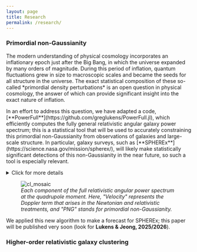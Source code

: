```yaml
---
layout: page
title: Research
permalink: /research/
---
```


<div class="research-block">
  <h3 class="project-title">Primordial non-Gaussianity</h3>
  <p class="project-tagline" markdown="1"> 
    The modern understanding of physical cosmology incorporates an inflationary epoch just after the Big Bang, in which the universe expanded by many orders of magnitude. During this period of inflation, quantum fluctuations grew in size to macroscopic scales and became the seeds for all structure in the universe. The exact statistical composition of these so-called *primordial density perturbations* is an open question in physical cosmology, the answer of which can provide significant insight into the exact nature of inflation. </p>

  <p markdown="1"> In an effort to address this question, we have adapted a code, [**PowerFull**](https://github.com/greglukens/PowerFull.jl), which efficiently computes the fully general relativistic angular galaxy power spectrum; this is a statistical tool that will be used to accurately constraining this primordial non-Gaussianity from observations of galaxies and large-scale structure. In particular, galaxy surveys, such as [**SPHEREx**](https://science.nasa.gov/mission/spherex/), will likely make statistically significant detections of this non-Gaussianity in the near future, so such a tool is especially relevant.
  </p>

  <details class="accordion">
    <summary><span>Click for more details</span></summary>
    <div class="content" markdown="1">

From observations of the cosmic microwave background (CMB), we know that these primordial fluctuations are *nearly* Gaussian, but even the smallest deviations from Gaussianity can have important implications. Therefore, the deviation from Gaussianity of the large-scale gravitational potential is typically expanded via
\\[\Phi(\boldsymbol x) = \Phi_G(\boldsymbol x) + f_{\mathrm{NL}} \left[\Phi_G^2(\boldsymbol x) - \left<\Phi_G \right>^2 \right] + \ldots \\]
Therefore, statistically significant measurements of this \\(f_{\mathrm{NL}}\\) term could act as a "smoking-gun" signal for inflation and help distinguish between different models of inflation.

Measurements of primordial non-Gaussianity have not reached statistical significance to date. The most accurate measurement from the CMB comes from the *Planck* satellite, which obtained \\( f_{\mathrm{NL}} = -0.9 \pm 5.1 \\) from the temperature statistics of the background. Clearly, there is room for improvement.

Moving away from the CMB, one can utilize observations of large-scale structure to constrain primordial non-Gaussianity. Typically, galaxies are used to trace the underlying matter distribution (we cannot see dark matter, unfortunately). These two fields are related via
\\[\delta_m(\boldsymbol x) = \frac{\rho_m(\boldsymbol x) - \bar \rho_m}{\bar \rho_m} \,,\qquad \quad \delta_g(\boldsymbol x) = \frac{n_g(\boldsymbol x) - \bar n_g}{\bar n_g}\,,  \qquad \quad \delta_g(\boldsymbol x,z) = b_1 \delta_m(\boldsymbol x,z) + \ldots \\]
where \\(b_1\\) is the linear galaxy bias and $z$ is redshift. As you will soon see, we can safely ignore nonlinearity in the bias expansion, as primordial non-Gaussanity manifests in the largest scales of galaxy clustering.

Specifically, primordial non-Gaussanity imposes a scale-dependent bias on galaxies which arises from the coupling of the large-scale gravitational potential $$\Phi$$ and the underlying density field $$\delta_m$$. Therefore, to linear order, we have
\\[\delta_g(\boldsymbol k, z) = \left\\{ b_1(z) + 3\left[ b_1(z) - 1 \right] f_\mathrm{NL} \frac{\Omega_{m,0} H_0^2 \delta_c}{k^2 T(k) D(z)} \right\\} \delta_m(\boldsymbol k, z)\,, \\]
where $$k$$ is the Fourier wavenumber (you can think of it as inversely proportional to separation or scale), $$T(k)$$ is the matter transfer function, $$\Omega_{m,0}$$ is the matter density parameter at present, $$D(z)$$ is the linear growth factor, $H_0$ is the Hubble paramter at present, and $$\delta_c \approx 1.686$$ is the critical density threshold for spherical collapse. The important takeaway here is that the signal from primordial non-Gaussianity scales as \\(k^{-2} \\), which means it will dominate at *large scales*. 

Due to this signal being prevalent at large scales (i.e., approaching a gigaparsec), new galaxy surveys have aimed to observe galaxies across unprecedented amounts of survey volume in hopes of constraining primordial non-Gaussianity to high precision. One such survey, [SPHEREx](https://science.nasa.gov/mission/spherex/), which just launched in early 2025, has a stated goal of $$\mathcal O(1)$$ precision on $$f_\mathrm{NL}$$. However, in order to achieve this, it will have to account for some significant observational challenges.

- **Problem 1**: A large survey volume is required to constrain $$f_\mathrm{NL}$$ to statistical significant levels.
  - *Solution*: SPHEREx will observe galaxies across the full sky and to redshifts deep enough to measure galaxy pair separations greater than 1 Gpc.
- **Problem 2**: On the full sky, proper treatment of redshift-space distortions is necessary.
  - *Solution*: Redshift-space distoritions (RSDs) arise from the degenerate combination of the redshift from the expansion of the universe (the one you want to measure) and the Doppler shift from the peculiar velocity of galaxies. The latter is directly coupled to the underlying matter field, so you cannot ignore it. Typically, it is modeled in Fourier space, which relies on the plane-wave basis ($$e^{i\boldsymbol k \cdot \boldsymbol x}$$) of the Fourier transform, which works when your survey covers a small fraction of the sky; you can reasonably approximate the line-of-sight direction to every galaxy as the same (i.e., the plane-parallel approximation). This basis and flat-sky assumption breaks down in the full sky regime; you must move to the spherical Fourier-Bessel (SFB) basis, which uses spherical Bessel functions, $$j_\ell(kr)$$, and spherical harmonics, $$Y_\ell(\hat {\boldsymbol n} )$$, to parameterize your survey volume.
- **Problem 3**: At large survey volumes and redshift, general relativistic effects must be taken into account.
  - *Solution*: Add the Doppler ($$\propto v_p$$), potential, integrated Sachs-Wolfe, Shapiro time-delay, and gravitational lensing terms to the traditional galaxy bias and redshift-space distortion terms present in the observed density contrast. While computationally expensive, this will allow you to forward model the effects present in the observations of galaxies across such a large survey volume.


With these in mind, we can write out the full general relativistic expression, where
{% raw %}
$$
\begin{aligned}
F_\ell(k,r)\; &=\;
\underbrace{b_1(r)\, j_\ell(kr)\vphantom{\dfrac{j_\ell(kr)}{k^2}}}_{\text{real space}}
- \underbrace{f\, j''_\ell(kr)\vphantom{\dfrac{j_\ell(kr)}{k^2}}}_{\text{RSD}}
+ \underbrace{aH\, \mathcal{B}\, \dfrac{j'_\ell(kr)}{k}\vphantom{\dfrac{j_\ell(kr)}{k^2}}}_{\text{Doppler}}
+ \underbrace{a^2 H^2\, \mathcal{A}\, \dfrac{j_\ell(kr)}{k^2}\vphantom{\dfrac{j_\ell(kr)}{k^2}}}_{\text{potential}}
+ \underbrace{\dfrac{\mathcal{B}}{f}\, \mathcal{I}_{\mathrm{ISW}}(k,r)\vphantom{\dfrac{j_\ell(kr)}{k^2}}}_{\text{ISW}}
\\[4pt]
&\quad
- \underbrace{2(1-\mathcal{Q})\, \mathcal{I}_{\mathrm{TD}}(k,r)\vphantom{\dfrac{j_\ell(kr)}{k^2}}}_{\text{time-delay}}
- \underbrace{2(1-\mathcal{Q})\, \mathcal{I}_\kappa(k,r)\vphantom{\dfrac{j_\ell(kr)}{k^2}}}_{\text{lensing}}
+ \underbrace{ 3 \left[b_1(r) - 1 \right] f_\text{NL} \frac{\Omega_{m,0}\,H_0^2 \delta_c}{D(r)}  \frac{j_\ell(kr)}{k^2 T(k)}}_{\text{primordial non-Gaussianity}}\,,
\end{aligned}
$$
{% endraw %}
is what we call the redshift-space kernel; you can think of it as the SFB version of the observed relativistic density contrast, $$\delta_g$$. Here, $$a$$ is the scale factor, $$H$$ is the Hubble parameter, $$f$$ is the linear growth rate, $$r$$ is the comoving distance, and $$'$$ denotes derivative by $$kr$$. Lastly, the relativistic coefficients $$\mathcal A$$ and $$\mathcal B$$ are given as
{% raw %}
$$
\begin{aligned}
  \mathcal A \,&= \,\frac{3}{2}\Omega_m \left[\frac{\mathcal B}{f}\left(1 - \frac{2f}{3\Omega_m} \right) + 2(1-\mathcal Q) \left(1+ \frac{2f}{3\Omega_m} \right) - \frac{4}{3}\frac{(1-\mathcal Q)}{aHr}\frac{f}{\Omega_m} \right]\,, \\[4pt]
  \mathcal B \,&= \,f(b_e + \mathcal C -1)\,, \\[4pt]
  \mathcal C \,&= -\frac{d\ln H}{d\ln a} - \frac{2}{aHr}(1-\mathcal Q) - 2\mathcal Q\,,
\end{aligned}
$$
{% endraw %}
where we now have defined the effective bias, $$b_e$$, and once again we see the magnification bias, $$\mathcal Q$$, which are both given via
\\[b_e = \frac{\mathrm{d} \ln (a^3 \bar n_g)}{\mathrm{d} \ln a}\,, \qquad \quad \mathcal Q = -\frac{\mathrm{d} \ln \bar n_g( > L_\text{min},z) }{\mathrm{d} \ln L_\text{min}}\,.\\]
Here, we see that $$L_\text{min}$$ is the limiting luminosity of a magnitude-limited survey. Lastly, we revisit the $$\mathcal I$$ expressions, which are given as
{% raw %}
$$
\begin{aligned}
  \mathcal{I}_\mathrm{ISW}(k,r) = &\, 3\int _0^r dr' \frac{a^3(r')H^3(r')\Omega_m(r')[f(r')-1]}{k^2} \frac{D(r')}{D(r)} j_{\ell}(kr')\,,
\\[4pt]
\label{eq:I_td}
    \mathcal{I}_\mathrm{TD}(k,r) = &\,3\int _0^r dr' \frac{a^2(r')H^2(r')\Omega_m(r')}{k^2} \frac{D(r')}{D(r)} j_{\ell}(kr')\,,
\\[4pt]
\label{eq:I_kappa} 
    \mathcal{I}_\mathrm{\kappa}(k,r) = &\, \frac{3}{2}\ell(\ell+1)\int _0^r dr'\frac{r-r'}{rr'} \frac{a^2(r')H^2(r')\Omega_m(r')}{k^2}\frac{D(r')}{D(r)} j_{\ell}(kr')\,.
\end{aligned}
$$
{% endraw %}

Finally, the full relativistic angular galaxy power spectrum, to linear order, is given as
\\[C_\ell(r,r') = D(r) D(r') \frac{2}{\pi} \int dk \, k^2 P(k) F_\ell(k,r) F_\ell(k,r')\,, \\]
where $$P(k) = \left<\delta_m(k) \delta_m(k')\right>$$ is the matter power spectrum. Therefore, taking into account all relativistic effects and primordial non-Gaussianity, each $$F_\ell$$ has 8 terms, so the angular power spectrum will have **64 terms**! Add in the fact that each term contains *two* spherical Bessel functions integrated over $$k$$, as well as some terms additionally integrated over $$r$$, and it becomes clear that the computational demands to model this full expression quickly build up.

In an effort to streamline this calculation, one of my projects has been to build upon the already-efficient [2-FAST](https://github.com/hsgg/TwoFAST.jl) (*2*-point function from *F*ast and *A*ccurate *S*pherical bessel *T*ransform), which swiftly computes integrals of the form
\\[w_{\ell,jj'}^p(r,r') = \frac{2}{\pi}\int dk\,k^{2+p} P(k) j_\ell^{(j)}(kr) j_\ell^{(j')}(kr')\,, \\]
for $$(j,j') = (0,0),\,(0,2),\,(2,0),\,(2,2)$$. However, the full relativistic expression requires $$j,j' = 1$$ and integration of $$w_{\ell,jj'}$$ over the line-of-sight. Therefore, we have created [**PowerFull**](https://github.com/greglukens/PowerFull.jl), which is the full relativistic extension/add-on of the 2-FAST algorithm.


  </div>
  </details>

  <!-- leave a blank line above this figure -->
  <figure class="fig shadow-soft lightbox">
    <img src="{{ '/assets/img/cl_ell2_grid.png' | relative_url }}" alt="cl_mosaic" data-caption="Cl_ell2">
    <figcaption><em>Each component of the full relativistic angular power spectrum at the quadrupole moment. Here, "Velocity" represents the Doppler term that arises in the Newtonian and relativistic treatments, and "PNG" stands for primordial non-Gaussianity.</em></figcaption>
  </figure>

  <p>We applied this new algorithm to make a forecast for SPHEREx; this paper will be published very soon (look for
  <strong>Lukens &amp; Jeong, 2025/2026</strong>).</p>
</div>

<div class="research-block">
  <h3 class="project-title">Higher-order relativistic galaxy clustering</h3>
  <p class="project-tagline" markdown="1"> 
  </p>
</div>





